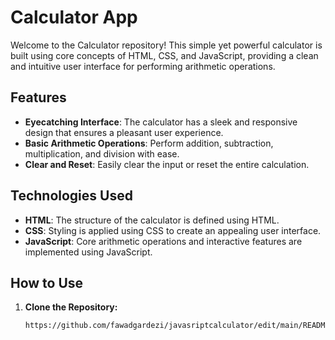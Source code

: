 # Calculator App

Welcome to the Calculator repository! This simple yet powerful calculator is built using core concepts of HTML, CSS, and JavaScript, providing a clean and intuitive user interface for performing arithmetic operations.

## Features

- **Eyecatching Interface**: The calculator has a sleek and responsive design that ensures a pleasant user experience.
- **Basic Arithmetic Operations**: Perform addition, subtraction, multiplication, and division with ease.
- **Clear and Reset**: Easily clear the input or reset the entire calculation.
  
## Technologies Used

- **HTML**: The structure of the calculator is defined using HTML.
- **CSS**: Styling is applied using CSS to create an appealing user interface.
- **JavaScript**: Core arithmetic operations and interactive features are implemented using JavaScript.

## How to Use

1. **Clone the Repository:**
   ```bash
   https://github.com/fawadgardezi/javasriptcalculator/edit/main/README.md

